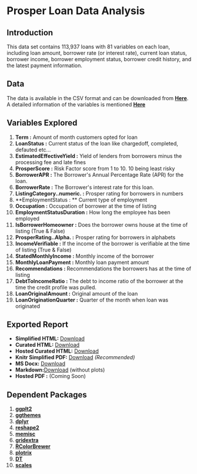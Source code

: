 
# Prosper Loan Data Analysis

## Introduction
This data set contains 113,937 loans with 81 variables on each loan, including loan amount, borrower rate (or interest rate), current loan status, borrower income, borrower employment status, borrower credit history, and the latest payment information.

## Data
The data is available in the CSV format and can be downloaded from 
[**Here**](https://www.google.com/url?q=https://s3.amazonaws.com/udacity-hosted-downloads/ud651/prosperLoanData.csv&sa=D&ust=1496756846241000&usg=AFQjCNElEYjVf30dH0pH07Q-YkyjDNIt0g). A detailed information of the variables is mentioned [**Here**](https://docs.google.com/spreadsheets/d/1gDyi_L4UvIrLTEC6Wri5nbaMmkGmLQBk-Yx3z0XDEtI/edit#gid=0) 

## Variables Explored
1.	**Term :** Amount of month customers opted for loan
2.	**LoanStatus :** Current status of the loan like chargedoff, completed, defauted etc...
3.	**EstimatedEffectiveYield :** Yield of lenders from borrowers minus the processing fee and late fines
4.	**ProsperScore :** Risk Factor score from 1 to 10. 10 being least risky
5.	**BorrowerAPR :** The Borrower's Annual Percentage Rate (APR) for the loan.
6.	**BorrowerRate :** The Borrower's interest rate for this loan. 
7.	**ListingCategory..numeric. :** Prosper rating for borrowers in numbers
8.	**EmploymentStatus : ** Current type of employment 
9.	**Occupation :** Occupation of borrower at the time of listing
10. **EmploymentStatusDuration :** How long the employee has been employed
11.	**IsBorrowerHomeowner :** Does the borrower owns house at the time of listing (True & False)
12.	**ProsperRating..Alpha. :** Prosper rating for borrowers in alphabets
13.	**IncomeVerifiable :** If the income of the borrower is verifiable at the time of listing (True & False)
14.	**StatedMonthlyIncome :** Monthly income of the borrower
15.	**MonthlyLoanPayment :** Monthly loan payment amount
16.	**Recommendations :** Recommendations the borrowers has at the time of listing
17.	**DebtToIncomeRatio :** The debt to income ratio of the borrower at the time the credit profile was pulled. 
18.	**LoanOriginalAmount :** Original amount of the loan
19.	**LoanOriginationQuarter :** Quarter of the month when loan was originated

## Exported Report
- **Simplified HTML:** [Download](https://raw.githubusercontent.com/MayukhSobo/Loan_EDA/master/EDA_Loan.nb.html)
- **Curated HTML:** [Download](https://github.com/MayukhSobo/Loan_EDA/raw/master/EDA_Loan.html)
- **Hosted Curated HTML:** [Download](http://rpubs.com/mayukhsobo/prosper_loan_data_analysis)
- **Knitr Simplified PDF:** [Download](https://raw.githubusercontent.com/MayukhSobo/Loan_EDA/master/EDA_Loan.pdf) *(Recommended)*
- **MS Docx:** [Download](https://github.com/MayukhSobo/Loan_EDA/raw/master/EDA_Loan.docx)
- **Markdown:**[Download](https://github.com/MayukhSobo/Loan_EDA/raw/master/EDA_Loan.md) (without plots)
- **Hosted PDF :** (Coming Soon)

## Dependent Packages
1. [**ggplt2**](ggplot2.tidyverse.org)
2. [**ggthemes**](https://github.com/jrnold/ggthemes)
3. [**dplyr**](https://cran.r-project.org/web/packages/dplyr/index.html)
4. [**reshape2**](https://cran.r-project.org/web/packages/reshape2/index.html)
5. [**memisc**](https://cran.r-project.org/web/packages/memisc/index.html)
6. [**gridextra**](https://cran.r-project.org/web/packages/gridExtra/index.html)
7. [**RColorBrewer**](https://cran.r-project.org/web/packages/RColorBrewer/index.html)
8. [**plotrix**](https://cran.r-project.org/web/packages/plotrix/index.html)
9. [**DT**](https://cran.r-project.org/web/packages/DT/index.html)
10. [**scales**](https://cran.r-project.org/web/packages/scales/index.html)
